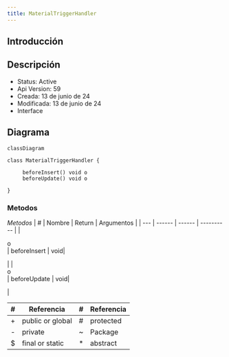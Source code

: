 ```yaml
---
title: MaterialTriggerHandler
---
```


## Introducción

<!-- START autogenerated-class -->
## Descripción



- Status: Active
- Api Version: 59
- Creada: 13 de junio de 24
- Modificada: 13 de junio de 24
- Interface 

## Diagrama
```mermaid
classDiagram

class MaterialTriggerHandler {
    
     beforeInsert() void o
     beforeUpdate() void o

}
```


### Metodos

*Metodos*
| #   | Nombre | Return | Argumentos |
| --- | ------ | ------ | ---------- |
| <div class="icons">o</div> | beforeInsert | void| <ul></ul>|
| <div class="icons">o</div> | beforeUpdate | void| <ul></ul>|


| #  | Referencia       | #  | Referencia |
| -- | ---------------- | -- | ---------- |
| +  | public or global | #  | protected  |
| -  | private          | ~  | Package    |
| $  | final or static  | *  | abstract   |

<!-- END autogenerated-class -->
